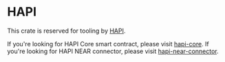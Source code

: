 # HAPI 

This crate is reserved for tooling by [HAPI](https://hapi.one).

If you're looking for HAPI Core smart contract, please visit [hapi-core](https://crates.io/crates/hapi-core).
If you're looking for HAPI NEAR connector, please visit [hapi-near-connector](https://crates.io/crates/hapi-near-connector).